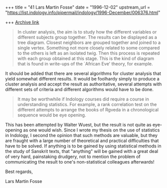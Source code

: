 +++
title = "41 Lars Martin Fosse"
date = "1996-12-02"
upstream_url = "https://list.indology.info/pipermail/indology/1996-December/006376.html"

+++
[Archive link](https://list.indology.info/pipermail/indology/1996-December/006376.html)

>In cluster analysis, the aim is to study how the different variables
>or different subjects group together. The results can be displayed
>as a tree diagram. Closest neighbors are grouped together
>and joined to a single vertex. Something not more closely related to
>some compared to the others is left as an isolated twig. Then this
>process is repeated with each group obtained at this stage. This is the
>kind of diagram that is found in write-ups of the `African Eve' theory,
>for example.

It should be added that there are several algorithms for cluster analysis
that yield somewhat different results. It would be foolhardy simply to
produce a cluster analysis and accept the result as authoritative, several
attempts with different sets of criteria and different algorithms would have
to be done. 

>It may be worthwhile if Indology courses did require a course in
>understanding statistics. For example, a rank correlation test on
>the different attempts to arrange the books of Rgveda in a
>chronological sequence would be eye opening.

This has been attempted by Walter Wuest, but the result is not quite as
eye-opening as one would wish. Since I wrote my thesis on the use of
statistics in Indology, I second the opinion that such methods are valuable,
but they are fraught with a large number of theoretical and practical
difficulties that have to be solved. If anything is to be gained by using
statistical methods in the study of Sanskrit texts, that "anything" will be
gained with a great deal of very hard, painstaking drudgery, not to mention
the problem of communicating the result to one's non-statistical colleagues
afterwards!

Best regards,

Lars Martin Fosse





